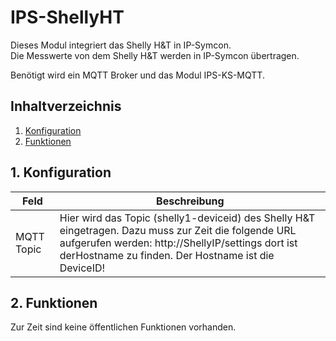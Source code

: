 # IPS-ShellyHT
   Dieses Modul integriert das Shelly H&T in IP-Symcon.\
   Die Messwerte von dem Shelly H&T werden in IP-Symcon übertragen.
   
   Benötigt wird ein MQTT Broker und das Modul IPS-KS-MQTT.
   
   ## Inhaltverzeichnis
   1. [Konfiguration](#1-konfiguration)
   2. [Funktionen](#2-funktionen)
   
   ## 1. Konfiguration
   
   Feld | Beschreibung
   ------------ | -------------
   MQTT Topic | Hier wird das Topic (shelly1-deviceid) des Shelly H&T eingetragen. Dazu muss zur Zeit die folgende URL aufgerufen werden: http://ShellyIP/settings dort ist derHostname zu finden. Der Hostname ist die DeviceID!
   
   ## 2. Funktionen
   
   Zur Zeit sind keine öffentlichen Funktionen vorhanden.